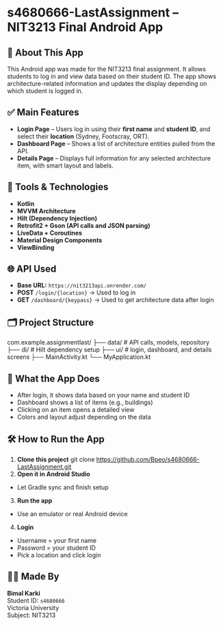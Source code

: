 # s4680666-LastAssignment – NIT3213 Final Android App

## 📱 About This App

This Android app was made for the NIT3213 final assignment. It allows students to log in and view data based on their student ID. The app shows architecture-related information and updates the display depending on which student is logged in.

## ✅ Main Features

- **Login Page** – Users log in using their **first name** and **student ID**, and select their **location** (Sydney, Footscray, ORT).
- **Dashboard Page** – Shows a list of architecture entities pulled from the API.
- **Details Page** – Displays full information for any selected architecture item, with smart layout and labels.

## 🔧 Tools & Technologies

- **Kotlin**
- **MVVM Architecture**
- **Hilt (Dependency Injection)**
- **Retrofit2 + Gson (API calls and JSON parsing)**
- **LiveData + Coroutines**
- **Material Design Components**
- **ViewBinding**

## 🌐 API Used

- **Base URL:** `https://nit3213api.onrender.com/`
- **POST** `/login/{location}` → Used to log in
- **GET** `/dashboard/{keypass}` → Used to get architecture data after login

## 🗂️ Project Structure

com.example.assignmentlast/
├── data/ # API calls, models, repository
├── di/ # Hilt dependency setup
├── ui/ # login, dashboard, and details screens
├── MainActivity.kt
└── MyApplication.kt

## 📸 What the App Does

- After login, it shows data based on your name and student ID
- Dashboard shows a list of items (e.g., buildings)
- Clicking on an item opens a detailed view
- Colors and layout adjust depending on the data

## 🛠 How to Run the App

1. **Clone this project**
   git clone https://github.com/Bpeo/s4680666-LastAssignment.git
2. **Open it in Android Studio**
- Let Gradle sync and finish setup

3. **Run the app**
- Use an emulator or real Android device

4. **Login**
- Username = your first name
- Password = your student ID
- Pick a location and click login

## 🧑‍💻 Made By

**Bimal Karki**  
Student ID: `s4680666`  
Victoria University  
Subject: NIT3213

